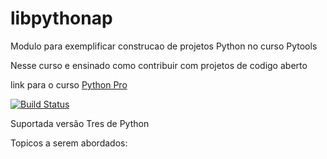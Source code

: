 # libpythonap
Modulo para exemplificar construcao de projetos Python no curso Pytools

Nesse curso e ensinado como contribuir com projetos de codigo aberto

link para o curso [Python Pro](https://www.python.pro.br)

[![Build Status](https://travis-ci.org/jacaboyjr/libpythonap.svg?branch=master)](https://travis-ci.org/jacaboyjr/libpythonap)

Suportada versão Tres de Python

Topicos a serem abordados:

